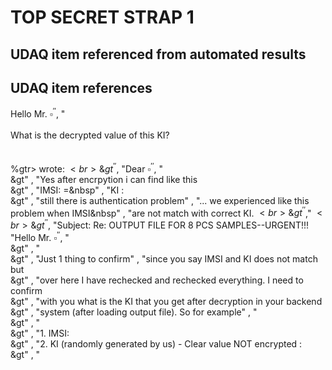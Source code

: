 # TOP SECRET STRAP 1 

## UDAQ item referenced from automated results

## UDAQ item references

Hello Mr. $\square^{\prime \prime}$, "<br><br>What is the decrypted value of this KI?<br>
<br><br>\%gtr> wrote: $<b r>\& g t^{\prime \prime}$, "Dear $\square^{\prime \prime}$, "<br>\&gt" , "Yes after encrpytion i can find like this<br>\&gt" , "IMSI: =\&nbsp" , "KI : <br>\&gt" , "still there is authentication problem" , "... we experienced like this problem when IMSI\&nbsp" , "are not match with correct KI. $<b r>\& g t^{\prime \prime}$," $<b r>\& g t^{\prime \prime}$,
"Subject: Re: OUTPUT FILE FOR 8 PCS SAMPLES--URGENT!!!
"Hello Mr. $\square^{\prime \prime}$, "<br>\&gt" , "<br>\&gt" , "Just 1 thing to confirm" , "since you say IMSI and KI does not match but<br>\&gt" , "over here I have rechecked and rechecked everything. I need to confirm<br>\&gt" , "with you what is the KI that you get after decryption in your backend<br>\&gt" , "system (after loading output file). So for example" , "<br>\&gt" , "<br>\&gt" ,
"1. IMSI: <br>\&gt" ,
"2. KI (randomly generated by us) - Clear value NOT encrypted : <br>\&gt" , " $\qquad$ <br> $\qquad$ <br> $\qquad$ <br> $\qquad$ $\qquad$ $\qquad$ $\qquad$ $\qquad$ $\qquad$ $\qquad$ $\qquad$ $\qquad$ $\qquad$ $\qquad$ $\qquad$ $\qquad$ $\qquad$ $\qquad$ $\qquad$ $\qquad$ $\qquad$ $\qquad$ $\qquad$ $\qquad$ $\qquad$ $\qquad$ $\qquad$ $\qquad$ $\qquad$ $\qquad$ $\qquad$ $\qquad$ $\qquad$ $\qquad$ $\qquad$ $\qquad$ $\qquad$ $\qquad$ $\qquad$ $\qquad$ $\qquad$ $\qquad$ $\qquad$ $\qquad$ $\qquad$ $\qquad$ $\qquad$ $\qquad$ $\qquad$ $\qquad$ $\qquad$ $\qquad$ $\qquad$ $\qquad$ $\qquad$ $\qquad$ $\qquad$ $\qquad$ $\qquad$ $\qquad$ $\qquad$ $\qquad$ $\qquad$ $\qquad$ $\qquad$ $\qquad$ $\qquad$ $\qquad$ $\qquad$ $\qquad$ $\qquad$
